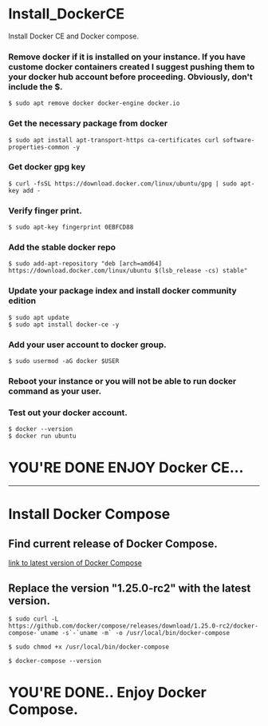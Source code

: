 # Install_DockerCE
Install Docker CE and Docker compose.

### Remove docker if it is installed on your instance.  If you have custome docker containers created I suggest pushing them to your docker hub account before proceeding. Obviously, don't include the $.
```
$ sudo apt remove docker docker-engine docker.io
```

### Get the necessary package from docker
```
$ sudo apt install apt-transport-https ca-certificates curl software-properties-common -y
```
### Get docker gpg key
```
$ curl -fsSL https://download.docker.com/linux/ubuntu/gpg | sudo apt-key add -
```
### Verify finger print.
```
$ sudo apt-key fingerprint 0EBFCD88
```
### Add the stable docker repo
```
$ sudo add-apt-repository "deb [arch=amd64] https://download.docker.com/linux/ubuntu $(lsb_release -cs) stable"
```
### Update your package index and install docker community edition
```
$ sudo apt update
$ sudo apt install docker-ce -y
```
### Add your user account to docker group.
```
$ sudo usermod -aG docker $USER
```
### Reboot your instance or you will not be able to run docker command as your user.

### Test out your docker account.
```
$ docker --version
$ docker run ubuntu
```
# YOU'RE DONE ENJOY Docker CE...
****************************************
# Install Docker Compose

## Find current release of Docker Compose.
[link to latest version of Docker Compose](https://github.com/docker/compose/releases)

## Replace the version "1.25.0-rc2" with the latest version. 
```
$ sudo curl -L https://github.com/docker/compose/releases/download/1.25.0-rc2/docker-compose-`uname -s`-`uname -m` -o /usr/local/bin/docker-compose

$ sudo chmod +x /usr/local/bin/docker-compose

$ docker-compose --version
```
# YOU'RE DONE.. Enjoy Docker Compose.


